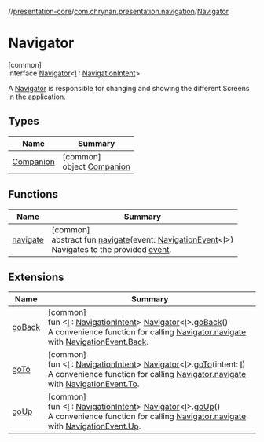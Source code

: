 //[presentation-core](../../../index.md)/[com.chrynan.presentation.navigation](../index.md)/[Navigator](index.md)

# Navigator

[common]\
interface [Navigator](index.md)&lt;[I](index.md) : [NavigationIntent](../-navigation-intent/index.md)&gt;

A [Navigator](index.md) is responsible for changing and showing the different Screens in the application.

## Types

| Name | Summary |
|---|---|
| [Companion](-companion/index.md) | [common]<br>object [Companion](-companion/index.md) |

## Functions

| Name | Summary |
|---|---|
| [navigate](navigate.md) | [common]<br>abstract fun [navigate](navigate.md)(event: [NavigationEvent](../-navigation-event/index.md)&lt;[I](index.md)&gt;)<br>Navigates to the provided [event](navigate.md). |

## Extensions

| Name | Summary |
|---|---|
| [goBack](../go-back.md) | [common]<br>fun &lt;[I](../go-back.md) : [NavigationIntent](../-navigation-intent/index.md)&gt; [Navigator](index.md)&lt;[I](../go-back.md)&gt;.[goBack](../go-back.md)()<br>A convenience function for calling [Navigator.navigate](navigate.md) with [NavigationEvent.Back](../-navigation-event/-back/index.md). |
| [goTo](../go-to.md) | [common]<br>fun &lt;[I](../go-to.md) : [NavigationIntent](../-navigation-intent/index.md)&gt; [Navigator](index.md)&lt;[I](../go-to.md)&gt;.[goTo](../go-to.md)(intent: [I](../go-to.md))<br>A convenience function for calling [Navigator.navigate](navigate.md) with [NavigationEvent.To](../-navigation-event/-to/index.md). |
| [goUp](../go-up.md) | [common]<br>fun &lt;[I](../go-up.md) : [NavigationIntent](../-navigation-intent/index.md)&gt; [Navigator](index.md)&lt;[I](../go-up.md)&gt;.[goUp](../go-up.md)()<br>A convenience function for calling [Navigator.navigate](navigate.md) with [NavigationEvent.Up](../-navigation-event/-up/index.md). |
